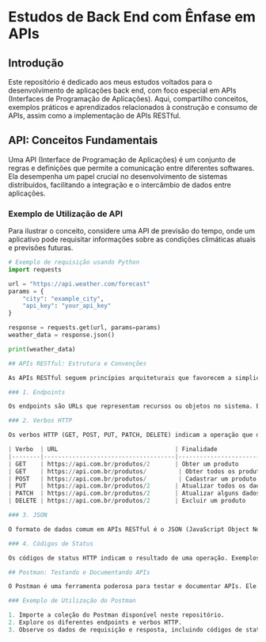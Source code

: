 # Estudos de Back End com Ênfase em APIs

## Introdução

Este repositório é dedicado aos meus estudos voltados para o desenvolvimento de aplicações back end, com foco especial em APIs (Interfaces de Programação de Aplicações). Aqui, compartilho conceitos, exemplos práticos e aprendizados relacionados à construção e consumo de APIs, assim como a implementação de APIs RESTful.

## API: Conceitos Fundamentais

Uma API (Interface de Programação de Aplicações) é um conjunto de regras e definições que permite a comunicação entre diferentes softwares. Ela desempenha um papel crucial no desenvolvimento de sistemas distribuídos, facilitando a integração e o intercâmbio de dados entre aplicações.

### Exemplo de Utilização de API

Para ilustrar o conceito, considere uma API de previsão do tempo, onde um aplicativo pode requisitar informações sobre as condições climáticas atuais e previsões futuras.

```python
# Exemplo de requisição usando Python
import requests

url = "https://api.weather.com/forecast"
params = {
    "city": "example_city",
    "api_key": "your_api_key"
}

response = requests.get(url, params=params)
weather_data = response.json()

print(weather_data)

## APIs RESTful: Estrutura e Convenções

As APIs RESTful seguem princípios arquiteturais que favorecem a simplicidade, escalabilidade e a padronização. Aqui estão as regras fundamentais divididas em quatro categorias:

### 1. Endpoints

Os endpoints são URLs que representam recursos ou objetos no sistema. Eles definem onde as solicitações podem ser feitas.

### 2. Verbos HTTP

Os verbos HTTP (GET, POST, PUT, PATCH, DELETE) indicam a operação que deve ser realizada no recurso. Aqui está uma tabela exemplificando o uso desses verbos:

| Verbo  | URL                                 | Finalidade                      |
|--------|-------------------------------------|---------------------------------|
| GET    | https://api.com.br/produtos/2       | Obter um produto                |
| GET    | https://api.com.br/produtos/         | Obter todos os produtos         |
| POST   | https://api.com.br/produtos/         | Cadastrar um produto            |
| PUT    | https://api.com.br/produtos/2       | Atualizar todos os dados        |
| PATCH  | https://api.com.br/produtos/2       | Atualizar alguns dados          |
| DELETE | https://api.com.br/produtos/2       | Excluir um produto              |

### 3. JSON

O formato de dados comum em APIs RESTful é o JSON (JavaScript Object Notation). Ele é utilizado para representar e transmitir dados entre cliente e servidor de maneira leve e eficiente.

### 4. Códigos de Status

Os códigos de status HTTP indicam o resultado de uma operação. Exemplos incluem 200 (OK), 201 (Created), 204 (No Content), 400 (Bad Request), 404 (Not Found), entre outros.

## Postman: Testando e Documentando APIs

O Postman é uma ferramenta poderosa para testar e documentar APIs. Ele simplifica a execução de requisições HTTP, permitindo explorar e entender o comportamento de uma API.

### Exemplo de Utilização do Postman

1. Importe a coleção do Postman disponível neste repositório.
2. Explore os diferentes endpoints e verbos HTTP.
3. Observe os dados de requisição e resposta, incluindo códigos de status.

